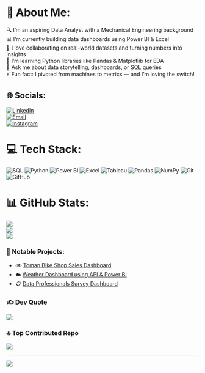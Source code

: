 # 💫 About Me:
🔍 I’m an aspiring Data Analyst with a Mechanical Engineering background  
📊 I’m currently building data dashboards using Power BI & Excel  
🤝 I love collaborating on real-world datasets and turning numbers into insights  
🌱 I’m learning Python libraries like Pandas & Matplotlib for EDA  
💬 Ask me about data storytelling, dashboards, or SQL queries  
⚡ Fun fact: I pivoted from machines to metrics — and I’m loving the switch!

## 🌐 Socials:
[![LinkedIn](https://img.shields.io/badge/LinkedIn-%230077B5.svg?logo=linkedin&logoColor=white)](https://linkedin.com/in/roshan-shaik0337)  
[![Email](https://img.shields.io/badge/Email-D14836?logo=gmail&logoColor=white)](mailto:roshanshaik378@gmail.com)  
[![Instagram](https://img.shields.io/badge/Instagram-%23E4405F.svg?logo=Instagram&logoColor=white)](https://instagram.com/roshan_shaik_0337)

# 💻 Tech Stack:
![SQL](https://img.shields.io/badge/SQL-4479A1?style=for-the-badge&logo=mysql&logoColor=white)
![Python](https://img.shields.io/badge/Python-3776AB?style=for-the-badge&logo=python&logoColor=white)
![Power BI](https://img.shields.io/badge/PowerBI-F2C811?style=for-the-badge&logo=powerbi&logoColor=black)
![Excel](https://img.shields.io/badge/Microsoft_Excel-217346?style=for-the-badge&logo=microsoft-excel&logoColor=white)
![Tableau](https://img.shields.io/badge/Tableau-E97627?style=for-the-badge&logo=tableau&logoColor=white)
![Pandas](https://img.shields.io/badge/Pandas-150458?style=for-the-badge&logo=pandas&logoColor=white)
![NumPy](https://img.shields.io/badge/Numpy-013243?style=for-the-badge&logo=numpy&logoColor=white)
![Git](https://img.shields.io/badge/Git-F05032?style=for-the-badge&logo=git&logoColor=white)
![GitHub](https://img.shields.io/badge/GitHub-181717?style=for-the-badge&logo=github&logoColor=white)

# 📊 GitHub Stats:
![](https://github-readme-stats.vercel.app/api?username=RoshanShaik0337&theme=shadow_red&hide_border=false&include_all_commits=true&count_private=true)<br/>
![](https://nirzak-streak-stats.vercel.app/?user=RoshanShaik0337&theme=shadow_red&hide_border=false)<br/>
![](https://github-readme-stats.vercel.app/api/top-langs/?username=RoshanShaik0337&theme=shadow_red&hide_border=false&layout=compact)

### 🔎 Notable Projects:
- 🚲 [Toman Bike Shop Sales Dashboard](https://github.com/RoshanShaik0337/-Toman-Bike-Shop---Power-BI-Sales-Dashboard)  
- ☁️ [Weather Dashboard using API & Power BI](https://github.com/RoshanShaik0337/Weather-Dashboard-UI)  
- 📋 [Data Professionals Survey Dashboard](https://github.com/RoshanShaik0337/profession-satisfaction-survey-dashboard)

### ✍️ Dev Quote
![](https://quotes-github-readme.vercel.app/api?type=horizontal&theme=radical)

### 🔝 Top Contributed Repo
![](https://github-contributor-stats.vercel.app/api?username=RoshanShaik0337&limit=5&theme=dark&combine_all_yearly_contributions=true)

---
[![](https://visitcount.itsvg.in/api?id=RoshanShaik0337&icon=0&color=0)](https://visitcount.itsvg.in)

<!-- Proudly customized for Data Analysis Portfolio -->
